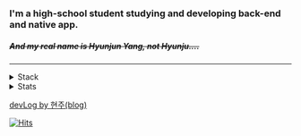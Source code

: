 ### I'm a high-school student studying and developing back-end and native app.
##### ~~And my real name is Hyunjun Yang, not Hyunju....~~  
---
  
<details>
<summary>Stack</summary>

#### Web
+ HTML, CSS, JS
+ PHP, Node.js, Express.js, Socket.io
+ MongoDB, MySQL

#### App
+ Kotlin
+ Java
+ Android Studio

#### Etc
+ C
+ Python
+ Linux(Ubuntu, CentOS)

</details>
  
  
  
  
  
<details>
  
  <summary>Stats</summary> 
   
  
  [![2tle's github stats](https://github-readme-stats.vercel.app/api?username=2tle)](https://github.com/2tle)
    
  [![Top Langs](https://github-readme-stats.vercel.app/api/top-langs/?username=2tle)](https://github.com/2tle)
  
  [![ytieelte](http://mazassumnida.wtf/api/v2/generate_badge?boj=ytieelte)](https://solved.ac/profile/ytieelte)
  
</details>
  
  [devLog by 현주(blog)](https://velog.io/@hyunju)
  
  

[![Hits](https://hits.seeyoufarm.com/api/count/incr/badge.svg?url=https%3A%2F%2Fgithub.com%2F2tle)](https://github.com/2tle)
